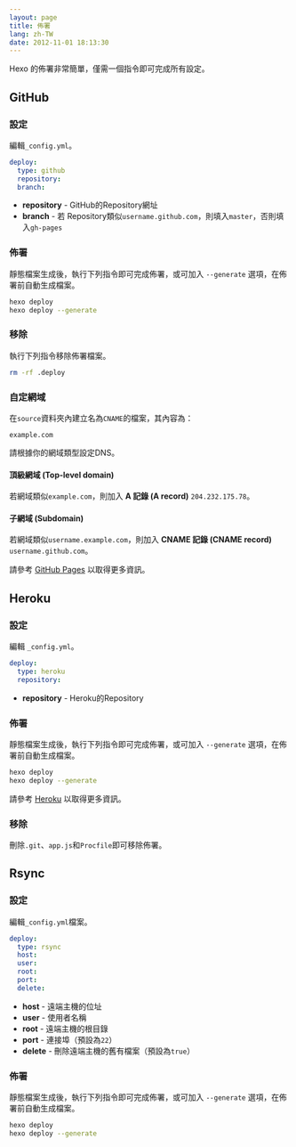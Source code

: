 ```yaml
---
layout: page
title: 佈署
lang: zh-TW
date: 2012-11-01 18:13:30
---
```


Hexo 的佈署非常簡單，僅需一個指令即可完成所有設定。

## GitHub

### 設定

編輯`_config.yml`。

``` yaml
deploy:
  type: github
  repository:
  branch:
```

- **repository** - GitHub的Repository網址
- **branch** - 若 Repository類似`username.github.com`，則填入`master`，否則填入`gh-pages`

### 佈署

靜態檔案生成後，執行下列指令即可完成佈署，或可加入 `--generate` 選項，在佈署前自動生成檔案。

``` bash
hexo deploy
hexo deploy --generate
```

### 移除

執行下列指令移除佈署檔案。

``` bash
rm -rf .deploy
```

### 自定網域

在`source`資料夾內建立名為`CNAME`的檔案，其內容為：

```
example.com
```

請根據你的網域類型設定DNS。

#### 頂級網域 (Top-level domain)

若網域類似`example.com`，則加入 **A 記錄 (A record)** `204.232.175.78`。

#### 子網域 (Subdomain)

若網域類似`username.example.com`，則加入 **CNAME 記錄 (CNAME record)** `username.github.com`。

請參考 [GitHub Pages][1] 以取得更多資訊。

## Heroku

### 設定

編輯 `_config.yml`。

``` yaml
deploy:
  type: heroku
  repository:
```

- **repository** - Heroku的Repository

### 佈署

靜態檔案生成後，執行下列指令即可完成佈署，或可加入 `--generate` 選項，在佈署前自動生成檔案。

``` bash
hexo deploy
hexo deploy --generate
```

請參考 [Heroku][2] 以取得更多資訊。

### 移除

刪除`.git`、`app.js`和`Procfile`即可移除佈署。

## Rsync

### 設定

編輯`_config.yml`檔案。

``` yaml
deploy:
  type: rsync
  host:
  user:
  root:
  port:
  delete:
```

- **host** - 遠端主機的位址
- **user** - 使用者名稱
- **root** - 遠端主機的根目錄
- **port** - 連接埠（預設為`22`）
- **delete** - 刪除遠端主機的舊有檔案（預設為`true`）

### 佈署

靜態檔案生成後，執行下列指令即可完成佈署，或可加入 `--generate` 選項，在佈署前自動生成檔案。

``` bash
hexo deploy
hexo deploy --generate
```

[1]: https://help.github.com/articles/setting-up-a-custom-domain-with-pages
[2]: https://devcenter.heroku.com/